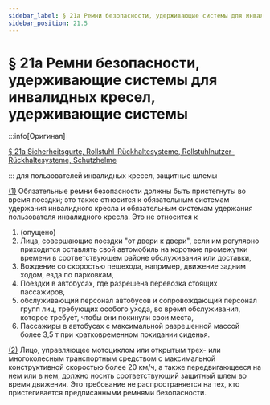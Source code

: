```yaml
---
sidebar_label: § 21a Ремни безопасности, удерживающие системы для инвалидных кресел, удерживающие системы
sidebar_position: 21.5
---
```


# § 21a Ремни безопасности, удерживающие системы для инвалидных кресел, удерживающие системы

:::info[Оригинал]

[§ 21a Sicherheitsgurte, Rollstuhl-Rückhaltesysteme, Rollstuhlnutzer-Rückhaltesysteme, Schutzhelme](https://www.gesetze-im-internet.de/stvo_2013/__21a.html)

:::
для пользователей инвалидных кресел, защитные шлемы


<span id="1">[(1)](#1)</span> Обязательные ремни безопасности должны быть пристегнуты во время поездки; это также
относится к обязательным системам удержания инвалидного кресла и обязательным системам
удержания пользователя инвалидного кресла. Это не относится к
1. (опущено)
2. Лица, совершающие поездки "от двери к двери", если им регулярно приходится оставлять
свой автомобиль на короткие промежутки времени в соответствующем районе
обслуживания или доставки,
3. Вождение со скоростью пешехода, например, движение задним ходом, езда по парковкам,
4. Поездки в автобусах, где разрешена перевозка стоящих пассажиров,
5. обслуживающий персонал автобусов и сопровождающий персонал групп лиц, требующих
особого ухода, во время обслуживания, которое требует, чтобы они покинули свои места,
6. Пассажиры в автобусах с максимальной разрешенной массой более 3,5 т при кратковременном
покидании сиденья.


<span id="2">[(2)](#2)</span> Лицо, управляющее мотоциклом или открытым трех- или многоколесным транспортным средством
с максимальной конструктивной скоростью более 20 км/ч, а также передвигающееся на нем или в нем,
должно носить соответствующий защитный шлем во время движения. Это требование не
распространяется на тех, кто пристегивается предписанными ремнями безопасности.

